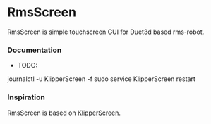 # RmsScreen

RmsScreen is simple touchscreen GUI for Duet3d based rms-robot.

### Documentation

- TODO:

journalctl -u KlipperScreen -f 
sudo service KlipperScreen restart


### Inspiration
RmsScreen is based on [KlipperScreen](https://github.com/jordanruthe/KlipperScreen).
